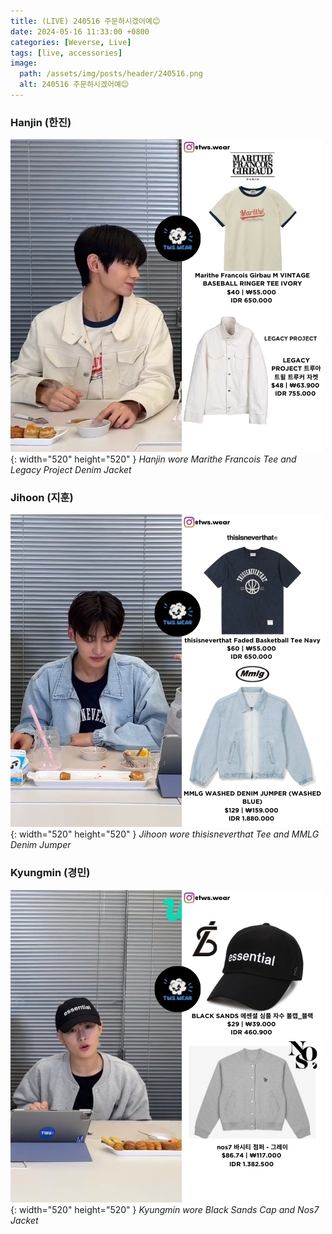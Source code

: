 ```yaml
---
title: (LIVE) 240516 주문하시겠어예😊
date: 2024-05-16 11:33:00 +0800
categories: [Weverse, Live]
tags: [live, accessories]
image:
  path: /assets/img/posts/header/240516.png
  alt: 240516 주문하시겠어예😊
---
```


### Hanjin (한진)

![Desktop View](/assets/img/posts/weverse-live/240516-hanjin.jpg){: width="520" height="520" }
_Hanjin wore Marithe Francois Tee and Legacy Project Denim Jacket_

### Jihoon (지훈)

![Desktop View](/assets/img/posts/weverse-live/240516-jihoon.jpg){: width="520" height="520" }
_Jihoon wore thisisneverthat Tee and MMLG Denim Jumper_

### Kyungmin (경민)

![Desktop View](/assets/img/posts/weverse-live/240516-kyungmin.jpg){: width="520" height="520" }
_Kyungmin wore Black Sands Cap and Nos7 Jacket_